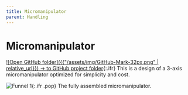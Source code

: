```yaml
---
title: Micromanipulator
parent: Handling
---
```


# Micromanipulator

[![Open GitHub folder]({{"/assets/img/GitHub-Mark-32px.png" | relative_url}}) → to GitHub project folder](https://github.com/reiserlab/Component-Design/tree/main/Handling/MicroManipulator){:.ifr}
This is a design of a 3-axis micromanipulator optimized for simplicity and cost.

![Funnel 1]({{"/assets/img/Handling/MicroManipulator/MicroManipulator_Assembly_Figure2.png"|relative_url}}){:.ifr .pop}
The fully assembled micromanipulator.